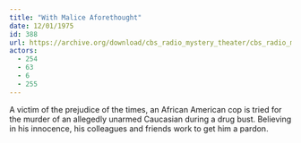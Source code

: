 ```yaml
---
title: "With Malice Aforethought"
date: 12/01/1975
id: 388
url: https://archive.org/download/cbs_radio_mystery_theater/cbs_radio_mystery_theater-0351-0400.zip/cbs_radio_mystery_theater-0351-0400%2Fcbsrmt_0388_with_malice_aforethought.mp3
actors:
  - 254
  - 63
  - 6
  - 255
---
```

A victim of the prejudice of the times, an African American cop is tried for the murder of an allegedly unarmed Caucasian during a drug bust. Believing in his innocence, his colleagues and friends work to get him a pardon.